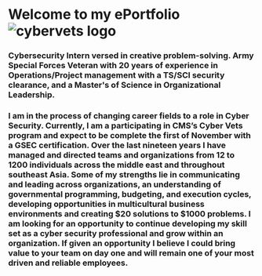 # Welcome to my ePortfolio![cybervets logo](https://user-images.githubusercontent.com/106774935/172187739-d948ba49-4719-43e6-9ee8-510cb4e3c745.jpg)

### Cybersecurity Intern versed in creative problem-solving. Army Special Forces Veteran with 20 years of experience in Operations/Project management with a TS/SCI security clearance, and a Master's of Science in Organizational Leadership.

### I am in the process of changing career fields to a role in Cyber Security. Currently, I am a participating in CMS’s Cyber Vets program and expect to be complete the first of November with a GSEC certification. Over the last nineteen years I have managed and directed teams and organizations from 12 to 1200 individuals across the middle east and throughout southeast Asia. Some of my strengths lie in communicating and leading across organizations, an understanding of governmental programming, budgeting, and execution cycles, developing opportunities in multicultural business environments and creating $20 solutions to $1000 problems. I am looking for an opportunity to continue developing my skill set as a cyber security professional and grow within an organization. If given an opportunity I believe I could bring value to your team on day one and will remain one of your most driven and reliable employees.
